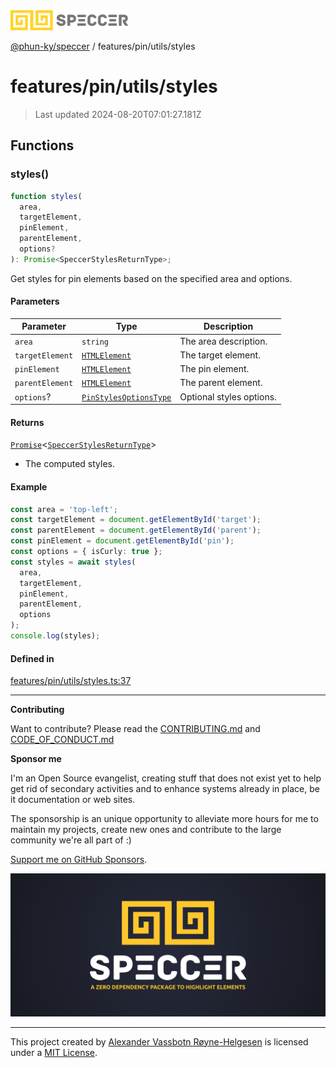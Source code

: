 <div>
  <img alt="SPECCER logo" src="https://raw.githubusercontent.com/phun-ky/speccer/main/public/logo-speccer-horizontal-colored-package.svg?raw=true" style="max-height:32px;" />
</div>

[@phun-ky/speccer](../../../README.md) / features/pin/utils/styles

# features/pin/utils/styles

> Last updated 2024-08-20T07:01:27.181Z

## Functions

### styles()

```ts
function styles(
  area,
  targetElement,
  pinElement,
  parentElement,
  options?
): Promise<SpeccerStylesReturnType>;
```

Get styles for pin elements based on the specified area and options.

#### Parameters

| Parameter       | Type                                                                    | Description              |
| --------------- | ----------------------------------------------------------------------- | ------------------------ |
| `area`          | `string`                                                                | The area description.    |
| `targetElement` | [`HTMLElement`](https://developer.mozilla.org/docs/Web/API/HTMLElement) | The target element.      |
| `pinElement`    | [`HTMLElement`](https://developer.mozilla.org/docs/Web/API/HTMLElement) | The pin element.         |
| `parentElement` | [`HTMLElement`](https://developer.mozilla.org/docs/Web/API/HTMLElement) | The parent element.      |
| `options`?      | [`PinStylesOptionsType`](../../../types/bezier.md#pinstylesoptionstype) | Optional styles options. |

#### Returns

[`Promise`](https://developer.mozilla.org/docs/Web/JavaScript/Reference/Global_Objects/Promise)\<[`SpeccerStylesReturnType`](../../../types/styles.md#speccerstylesreturntype)>

- The computed styles.

#### Example

```ts
const area = 'top-left';
const targetElement = document.getElementById('target');
const parentElement = document.getElementById('parent');
const pinElement = document.getElementById('pin');
const options = { isCurly: true };
const styles = await styles(
  area,
  targetElement,
  pinElement,
  parentElement,
  options
);
console.log(styles);
```

#### Defined in

[features/pin/utils/styles.ts:37](https://github.com/phun-ky/speccer/blob/main/src/features/pin/utils/styles.ts#L37)

---

**Contributing**

Want to contribute? Please read the [CONTRIBUTING.md](https://github.com/phun-ky/speccer/blob/main/CONTRIBUTING.md) and [CODE_OF_CONDUCT.md](https://github.com/phun-ky/speccer/blob/main/CODE_OF_CONDUCT.md)

**Sponsor me**

I'm an Open Source evangelist, creating stuff that does not exist yet to help get rid of secondary activities and to enhance systems already in place, be it documentation or web sites.

The sponsorship is an unique opportunity to alleviate more hours for me to maintain my projects, create new ones and contribute to the large community we're all part of :)

[Support me on GitHub Sponsors](https://github.com/sponsors/phun-ky).

![Speccer banner, with logo and slogan: A zero dependency package to highlight elements](https://github.com/phun-ky/speccer/blob/main/public/speccer-banner.png?raw=true)

---

This project created by [Alexander Vassbotn Røyne-Helgesen](http://phun-ky.net) is licensed under a [MIT License](https://choosealicense.com/licenses/mit/).
